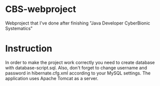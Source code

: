 # CBS-webproject
Webproject that I've done after finishing "Java Developer CyberBionic Systematics"

# Instruction
In order to make the project work correctly you need to create database with database-script.sql.
Also, don't forget to change username and password in hibernate.cfg.xml according to your MySQL settings.
The application uses Apache Tomcat as a server.
